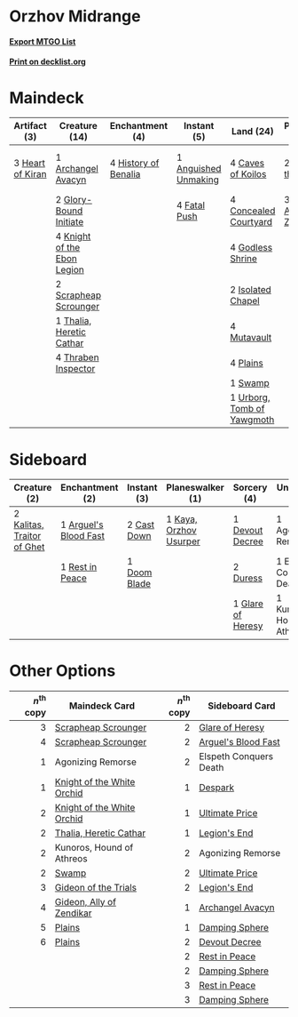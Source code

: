 # Orzhov Midrange

#### [Export MTGO List](../collection/Orzhov%20Midrange/Orzhov%20Midrange.txt)
#### [Print on decklist.org](http://decklist.org/?deckmain=1%09Anguished%20Unmaking%0A1%09Archangel%20Avacyn%0A4%09Caves%20of%20Koilos%0A4%09Concealed%20Courtyard%0A4%09Fatal%20Push%0A2%09Gideon%20of%20the%20Trials%0A3%09Gideon,%20Ally%20of%20Zendikar%0A2%09Glory-Bound%20Initiate%0A4%09Godless%20Shrine%0A3%09Heart%20of%20Kiran%0A4%09History%20of%20Benalia%0A2%09Isolated%20Chapel%0A4%09Knight%20of%20the%20Ebon%20Legion%0A1%09Kunoros,%20Hound%20of%20Athreos%0A4%09Mutavault%0A4%09Plains%0A2%09Scrapheap%20Scrounger%0A1%09Swamp%0A1%09Thalia,%20Heretic%20Cathar%0A4%09Thoughtseize%0A4%09Thraben%20Inspector%0A1%09Urborg,%20Tomb%20of%20Yawgmoth&deckside=1%09Agonizing%20Remorse%0A1%09Arguel's%20Blood%20Fast%0A2%09Cast%20Down%0A1%09Devout%20Decree%0A1%09Doom%20Blade%0A2%09Duress%0A1%09Elspeth%20Conquers%20Death%0A1%09Glare%20of%20Heresy%0A2%09Kalitas,%20Traitor%20of%20Ghet%0A1%09Kaya,%20Orzhov%20Usurper%0A1%09Kunoros,%20Hound%20of%20Athreos%0A1%09Rest%20in%20Peace)
# Maindeck

|                                       Artifact (3)                                        |                                            Creature (14)                                             |                                        Enchantment (4)                                        |                                          Instant (5)                                          |                                              Land (24)                                              |                                          Planeswalker (5)                                           |                                       Sorcery (4)                                       |        Unknown (1)        |
|-------------------------------------------------------------------------------------------|------------------------------------------------------------------------------------------------------|-----------------------------------------------------------------------------------------------|-----------------------------------------------------------------------------------------------|-----------------------------------------------------------------------------------------------------|-----------------------------------------------------------------------------------------------------|-----------------------------------------------------------------------------------------|---------------------------|
|3 [Heart of Kiran](http://gatherer.wizards.com/Pages/Card/Details.aspx?multiverseid=423820)|1 [Archangel Avacyn](http://gatherer.wizards.com/Pages/Card/Details.aspx?multiverseid=409741)         |4 [History of Benalia](http://gatherer.wizards.com/Pages/Card/Details.aspx?multiverseid=442909)|1 [Anguished Unmaking](http://gatherer.wizards.com/Pages/Card/Details.aspx?multiverseid=410006)|4 [Caves of Koilos](http://gatherer.wizards.com/Pages/Card/Details.aspx?multiverseid=129497)         |2 [Gideon of the Trials](http://gatherer.wizards.com/Pages/Card/Details.aspx?multiverseid=426716)    |4 [Thoughtseize](http://gatherer.wizards.com/Pages/Card/Details.aspx?multiverseid=438676)|1 Kunoros, Hound of Athreos|
|                                                                                           |2 [Glory-Bound Initiate](http://gatherer.wizards.com/Pages/Card/Details.aspx?multiverseid=426718)     |                                                                                               |4 [Fatal Push](http://gatherer.wizards.com/Pages/Card/Details.aspx?multiverseid=423724)        |4 [Concealed Courtyard](http://gatherer.wizards.com/Pages/Card/Details.aspx?multiverseid=417818)     |3 [Gideon, Ally of Zendikar](http://gatherer.wizards.com/Pages/Card/Details.aspx?multiverseid=401897)|                                                                                         |                           |
|                                                                                           |4 [Knight of the Ebon Legion](http://gatherer.wizards.com/Pages/Card/Details.aspx?multiverseid=466859)|                                                                                               |                                                                                               |4 [Godless Shrine](http://gatherer.wizards.com/Pages/Card/Details.aspx?multiverseid=405099)          |                                                                                                     |                                                                                         |                           |
|                                                                                           |2 [Scrapheap Scrounger](http://gatherer.wizards.com/Pages/Card/Details.aspx?multiverseid=417804)      |                                                                                               |                                                                                               |2 [Isolated Chapel](http://gatherer.wizards.com/Pages/Card/Details.aspx?multiverseid=443129)         |                                                                                                     |                                                                                         |                           |
|                                                                                           |1 [Thalia, Heretic Cathar](http://gatherer.wizards.com/Pages/Card/Details.aspx?multiverseid=414338)   |                                                                                               |                                                                                               |4 [Mutavault](http://gatherer.wizards.com/Pages/Card/Details.aspx?multiverseid=370733)               |                                                                                                     |                                                                                         |                           |
|                                                                                           |4 [Thraben Inspector](http://gatherer.wizards.com/Pages/Card/Details.aspx?multiverseid=409784)        |                                                                                               |                                                                                               |4 [Plains](http://gatherer.wizards.com/Pages/Card/Details.aspx?multiverseid=439856)                  |                                                                                                     |                                                                                         |                           |
|                                                                                           |                                                                                                      |                                                                                               |                                                                                               |1 [Swamp](http://gatherer.wizards.com/Pages/Card/Details.aspx?multiverseid=439858)                   |                                                                                                     |                                                                                         |                           |
|                                                                                           |                                                                                                      |                                                                                               |                                                                                               |1 [Urborg, Tomb of Yawgmoth](http://gatherer.wizards.com/Pages/Card/Details.aspx?multiverseid=383425)|                                                                                                     |                                                                                         |                           |


# Sideboard

|                                            Creature (2)                                             |                                        Enchantment (2)                                         |                                      Instant (3)                                      |                                        Planeswalker (1)                                         |                                        Sorcery (4)                                         |        Unknown (3)        |
|-----------------------------------------------------------------------------------------------------|------------------------------------------------------------------------------------------------|---------------------------------------------------------------------------------------|-------------------------------------------------------------------------------------------------|--------------------------------------------------------------------------------------------|---------------------------|
|2 [Kalitas, Traitor of Ghet](http://gatherer.wizards.com/Pages/Card/Details.aspx?multiverseid=407596)|1 [Arguel's Blood Fast](http://gatherer.wizards.com/Pages/Card/Details.aspx?multiverseid=439316)|2 [Cast Down](http://gatherer.wizards.com/Pages/Card/Details.aspx?multiverseid=442969) |1 [Kaya, Orzhov Usurper](http://gatherer.wizards.com/Pages/Card/Details.aspx?multiverseid=460129)|1 [Devout Decree](http://gatherer.wizards.com/Pages/Card/Details.aspx?multiverseid=466767)  |1 Agonizing Remorse        |
|                                                                                                     |1 [Rest in Peace](http://gatherer.wizards.com/Pages/Card/Details.aspx?multiverseid=442021)      |1 [Doom Blade](http://gatherer.wizards.com/Pages/Card/Details.aspx?multiverseid=247322)|                                                                                                 |2 [Duress](http://gatherer.wizards.com/Pages/Card/Details.aspx?multiverseid=14557)          |1 Elspeth Conquers Death   |
|                                                                                                     |                                                                                                |                                                                                       |                                                                                                 |1 [Glare of Heresy](http://gatherer.wizards.com/Pages/Card/Details.aspx?multiverseid=373691)|1 Kunoros, Hound of Athreos|


# Other Options

|*n*<sup>th</sup> copy|                                            Maindeck Card                                            |*n*<sup>th</sup> copy|                                        Sideboard Card                                        |
|--------------------:|-----------------------------------------------------------------------------------------------------|--------------------:|----------------------------------------------------------------------------------------------|
|                    3|[Scrapheap Scrounger](http://gatherer.wizards.com/Pages/Card/Details.aspx?multiverseid=417804)       |                    2|[Glare of Heresy](http://gatherer.wizards.com/Pages/Card/Details.aspx?multiverseid=373691)    |
|                    4|[Scrapheap Scrounger](http://gatherer.wizards.com/Pages/Card/Details.aspx?multiverseid=417804)       |                    2|[Arguel's Blood Fast](http://gatherer.wizards.com/Pages/Card/Details.aspx?multiverseid=439316)|
|                    1|Agonizing Remorse                                                                                    |                    2|Elspeth Conquers Death                                                                        |
|                    1|[Knight of the White Orchid](http://gatherer.wizards.com/Pages/Card/Details.aspx?multiverseid=178094)|                    1|[Despark](http://gatherer.wizards.com/Pages/Card/Details.aspx?multiverseid=461117)            |
|                    2|[Knight of the White Orchid](http://gatherer.wizards.com/Pages/Card/Details.aspx?multiverseid=178094)|                    1|[Ultimate Price](http://gatherer.wizards.com/Pages/Card/Details.aspx?multiverseid=394735)     |
|                    2|[Thalia, Heretic Cathar](http://gatherer.wizards.com/Pages/Card/Details.aspx?multiverseid=414338)    |                    1|[Legion's End](http://gatherer.wizards.com/Pages/Card/Details.aspx?multiverseid=466860)       |
|                    2|Kunoros, Hound of Athreos                                                                            |                    2|Agonizing Remorse                                                                             |
|                    2|[Swamp](http://gatherer.wizards.com/Pages/Card/Details.aspx?multiverseid=439858)                     |                    2|[Ultimate Price](http://gatherer.wizards.com/Pages/Card/Details.aspx?multiverseid=394735)     |
|                    3|[Gideon of the Trials](http://gatherer.wizards.com/Pages/Card/Details.aspx?multiverseid=426716)      |                    2|[Legion's End](http://gatherer.wizards.com/Pages/Card/Details.aspx?multiverseid=466860)       |
|                    4|[Gideon, Ally of Zendikar](http://gatherer.wizards.com/Pages/Card/Details.aspx?multiverseid=401897)  |                    1|[Archangel Avacyn](http://gatherer.wizards.com/Pages/Card/Details.aspx?multiverseid=409741)   |
|                    5|[Plains](http://gatherer.wizards.com/Pages/Card/Details.aspx?multiverseid=439856)                    |                    1|[Damping Sphere](http://gatherer.wizards.com/Pages/Card/Details.aspx?multiverseid=443101)     |
|                    6|[Plains](http://gatherer.wizards.com/Pages/Card/Details.aspx?multiverseid=439856)                    |                    2|[Devout Decree](http://gatherer.wizards.com/Pages/Card/Details.aspx?multiverseid=466767)      |
|                     |                                                                                                     |                    2|[Rest in Peace](http://gatherer.wizards.com/Pages/Card/Details.aspx?multiverseid=442021)      |
|                     |                                                                                                     |                    2|[Damping Sphere](http://gatherer.wizards.com/Pages/Card/Details.aspx?multiverseid=443101)     |
|                     |                                                                                                     |                    3|[Rest in Peace](http://gatherer.wizards.com/Pages/Card/Details.aspx?multiverseid=442021)      |
|                     |                                                                                                     |                    3|[Damping Sphere](http://gatherer.wizards.com/Pages/Card/Details.aspx?multiverseid=443101)     |

